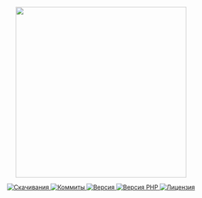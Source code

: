 <p align="center"><a href="https://www.localzet.com" target="_blank">
  <img src="https://cdn.localzet.com/public/media/full-localzet2.png" width="400">
</a></p>

<p align="center">
  <a href="https://packagist.org/packages/localzet/vpn">
  <img src="https://img.shields.io/packagist/dt/localzet/vpn?label=%D0%A1%D0%BA%D0%B0%D1%87%D0%B8%D0%B2%D0%B0%D0%BD%D0%B8%D1%8F" alt="Скачивания">
</a>
  <a href="https://github.com/localzet/VPN">
  <img src="https://img.shields.io/github/commit-activity/t/localzet/VPN?label=%D0%9A%D0%BE%D0%BC%D0%BC%D0%B8%D1%82%D1%8B" alt="Коммиты">
</a>
  <a href="https://packagist.org/packages/localzet/vpn">
  <img src="https://img.shields.io/packagist/v/localzet/vpn?label=%D0%92%D0%B5%D1%80%D1%81%D0%B8%D1%8F" alt="Версия">
</a>
  <a href="https://packagist.org/packages/localzet/vpn">
  <img src="https://img.shields.io/packagist/dependency-v/localzet/vpn/php?label=PHP" alt="Версия PHP">
</a>
  <a href="https://github.com/localzet/VPN">
  <img src="https://img.shields.io/github/license/localzet/VPN?label=%D0%9B%D0%B8%D1%86%D0%B5%D0%BD%D0%B7%D0%B8%D1%8F" alt="Лицензия">
</a>
</p>
